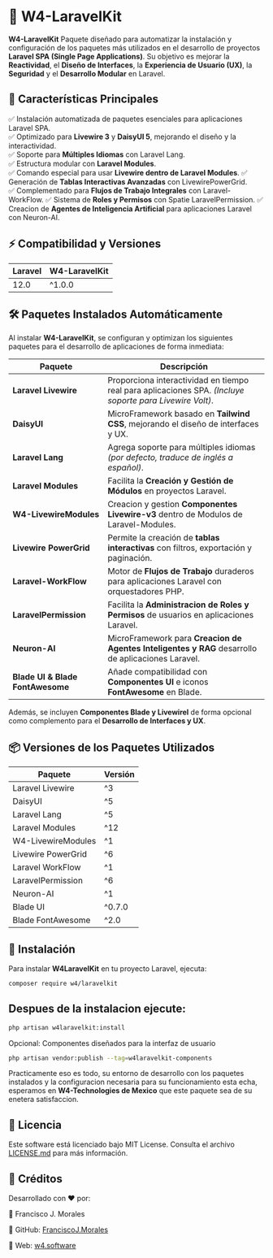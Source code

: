 # 🚀 W4-LaravelKit

**W4-LaravelKit** Paquete diseñado para automatizar la instalación y configuración de los paquetes más utilizados en el desarrollo de proyectos **Laravel SPA (Single Page Applications)**. 
Su objetivo es mejorar la **Reactividad**, el **Diseño de Interfaces**, la **Experiencia de Usuario (UX)**, la **Seguridad** y el **Desarrollo Modular** en Laravel.

## 📌 Características Principales

✅ Instalación automatizada de paquetes esenciales para aplicaciones Laravel SPA.  
✅ Optimizado para **Livewire 3** y **DaisyUI 5**, mejorando el diseño y la interactividad.  
✅ Soporte para **Múltiples Idiomas** con Laravel Lang.  
✅ Estructura modular con **Laravel Modules**.  
✅ Comando especial para usar **Livewire dentro de Laravel Modules**. 
✅ Generación de **Tablas Interactivas Avanzadas** con LivewirePowerGrid.  
✅ Complementado para **Flujos de Trabajo Integrales** con Laravel-WorkFlow.
✅ Sistema de **Roles y Permisos** con Spatie LaravelPermission. 
✅ Creacion de **Agentes de Inteligencia Artificial** para aplicaciones Laravel con Neuron-AI.  

## ⚡ Compatibilidad y Versiones

| Laravel |  W4-LaravelKit |
|---------|----------------|
| 12.0    |  ^1.0.0        |

## 🛠 Paquetes Instalados Automáticamente

Al instalar **W4-LaravelKit**, se configuran y optimizan los siguientes paquetes para el desarrollo de aplicaciones de forma inmediata:

|            Paquete               |                                              Descripción                                                     |
|----------------------------------|--------------------------------------------------------------------------------------------------------------|
| **Laravel Livewire**             | Proporciona interactividad en tiempo real para aplicaciones SPA. *(Incluye soporte para Livewire Volt)*.     |
| **DaisyUI**                      | MicroFramework basado en **Tailwind CSS**, mejorando el diseño de interfaces y UX.                           |
| **Laravel Lang**                 | Agrega soporte para múltiples idiomas *(por defecto, traduce de inglés a español)*.                          |
| **Laravel Modules**              | Facilita la **Creación y Gestión de Módulos** en proyectos Laravel.                                          |
| **W4-LivewireModules**           | Creacion y gestion **Componentes Livewire-v3** dentro de Modulos de Laravel-Modules.                         |
| **Livewire PowerGrid**           | Permite la creación de **tablas interactivas** con filtros, exportación y paginación.                        |
| **Laravel-WorkFlow**             | Motor de **Flujos de Trabajo** duraderos para aplicaciones Laravel con orquestadores PHP.                    |
| **LaravelPermission**            | Facilita la **Administracion de Roles y Permisos** de usuarios en aplicaciones Laravel.                      |
| **Neuron-AI**                    | MicroFramework para **Creacion de Agentes Inteligentes y RAG** desarrollo de aplicaciones Laravel.           |
| **Blade UI & Blade FontAwesome** | Añade compatibilidad con **Componentes UI** e iconos **FontAwesome** en Blade.                               |

Además, se incluyen **Componentes Blade y Livewirel** de forma opcional como complemento para el **Desarrollo de Interfaces y UX**.

## 📦 Versiones de los Paquetes Utilizados

| Paquete                | Versión |
|------------------------|---------|
| Laravel Livewire       | ^3      |
| DaisyUI                | ^5      |
| Laravel Lang           | ^5      |
| Laravel Modules        | ^12     |
| W4-LivewireModules     | ^1      |
| Livewire PowerGrid     | ^6      |
| Laravel WorkFlow       | ^1      |
| LaravelPermission      | ^6      |
| Neuron-AI              | ^1      |
| Blade UI               | ^0.7.0  |
| Blade FontAwesome      | ^2.0    |

## 🔧 Instalación

Para instalar **W4LaravelKit** en tu proyecto Laravel, ejecuta:

```sh
composer require w4/laravelkit
```
## Despues de la instalacion ejecute:

```sh
php artisan w4laravelkit:install
```

Opcional: Componentes diseñados para la interfaz de usuario
```sh
php artisan vendor:publish --tag=w4laravelkit-components
```
Practicamente eso es todo, su entorno de desarrollo con los paquetes instalados y la configuracion necesaria para su funcionamiento esta echa, esperamos en 
**W4-Technologies de Mexico** que este paquete sea de su enetera satisfaccion.

## 📜 Licencia 

Este software está licenciado bajo MIT License. Consulta el archivo [LICENSE.md](https://github.com/Sagat1200/W4LaravelKit/blob/main/LICENSE.md) para más información.

## 🤝 Créditos
Desarrollado con ❤️ por:

👤 Francisco J. Morales

🔗 GitHub: [FranciscoJ.Morales](https://github.com/Sagat1200)

🔗 Web: [w4.software](https://w4.software)